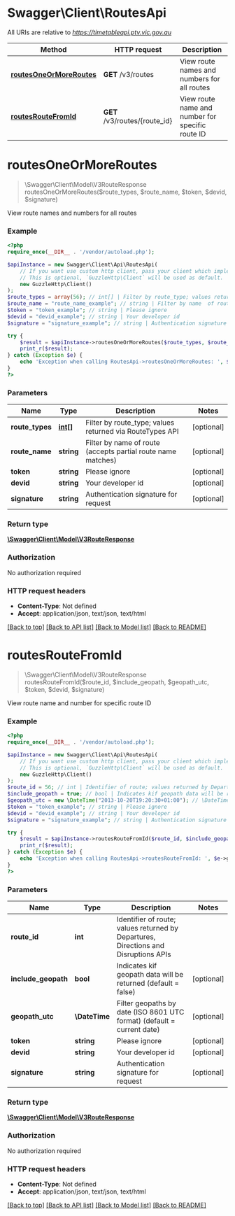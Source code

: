 # Swagger\Client\RoutesApi

All URIs are relative to *https://timetableapi.ptv.vic.gov.au*

Method | HTTP request | Description
------------- | ------------- | -------------
[**routesOneOrMoreRoutes**](RoutesApi.md#routesOneOrMoreRoutes) | **GET** /v3/routes | View route names and numbers for all routes
[**routesRouteFromId**](RoutesApi.md#routesRouteFromId) | **GET** /v3/routes/{route_id} | View route name and number for specific route ID


# **routesOneOrMoreRoutes**
> \Swagger\Client\Model\V3RouteResponse routesOneOrMoreRoutes($route_types, $route_name, $token, $devid, $signature)

View route names and numbers for all routes

### Example
```php
<?php
require_once(__DIR__ . '/vendor/autoload.php');

$apiInstance = new Swagger\Client\Api\RoutesApi(
    // If you want use custom http client, pass your client which implements `GuzzleHttp\ClientInterface`.
    // This is optional, `GuzzleHttp\Client` will be used as default.
    new GuzzleHttp\Client()
);
$route_types = array(56); // int[] | Filter by route_type; values returned via RouteTypes API
$route_name = "route_name_example"; // string | Filter by name  of route (accepts partial route name matches)
$token = "token_example"; // string | Please ignore
$devid = "devid_example"; // string | Your developer id
$signature = "signature_example"; // string | Authentication signature for request

try {
    $result = $apiInstance->routesOneOrMoreRoutes($route_types, $route_name, $token, $devid, $signature);
    print_r($result);
} catch (Exception $e) {
    echo 'Exception when calling RoutesApi->routesOneOrMoreRoutes: ', $e->getMessage(), PHP_EOL;
}
?>
```

### Parameters

Name | Type | Description  | Notes
------------- | ------------- | ------------- | -------------
 **route_types** | [**int[]**](../Model/int.md)| Filter by route_type; values returned via RouteTypes API | [optional]
 **route_name** | **string**| Filter by name  of route (accepts partial route name matches) | [optional]
 **token** | **string**| Please ignore | [optional]
 **devid** | **string**| Your developer id | [optional]
 **signature** | **string**| Authentication signature for request | [optional]

### Return type

[**\Swagger\Client\Model\V3RouteResponse**](../Model/V3RouteResponse.md)

### Authorization

No authorization required

### HTTP request headers

 - **Content-Type**: Not defined
 - **Accept**: application/json, text/json, text/html

[[Back to top]](#) [[Back to API list]](../../README.md#documentation-for-api-endpoints) [[Back to Model list]](../../README.md#documentation-for-models) [[Back to README]](../../README.md)

# **routesRouteFromId**
> \Swagger\Client\Model\V3RouteResponse routesRouteFromId($route_id, $include_geopath, $geopath_utc, $token, $devid, $signature)

View route name and number for specific route ID

### Example
```php
<?php
require_once(__DIR__ . '/vendor/autoload.php');

$apiInstance = new Swagger\Client\Api\RoutesApi(
    // If you want use custom http client, pass your client which implements `GuzzleHttp\ClientInterface`.
    // This is optional, `GuzzleHttp\Client` will be used as default.
    new GuzzleHttp\Client()
);
$route_id = 56; // int | Identifier of route; values returned by Departures, Directions and Disruptions APIs
$include_geopath = true; // bool | Indicates kif geopath data will be returned (default = false)
$geopath_utc = new \DateTime("2013-10-20T19:20:30+01:00"); // \DateTime | Filter geopaths by date (ISO 8601 UTC format) (default = current date)
$token = "token_example"; // string | Please ignore
$devid = "devid_example"; // string | Your developer id
$signature = "signature_example"; // string | Authentication signature for request

try {
    $result = $apiInstance->routesRouteFromId($route_id, $include_geopath, $geopath_utc, $token, $devid, $signature);
    print_r($result);
} catch (Exception $e) {
    echo 'Exception when calling RoutesApi->routesRouteFromId: ', $e->getMessage(), PHP_EOL;
}
?>
```

### Parameters

Name | Type | Description  | Notes
------------- | ------------- | ------------- | -------------
 **route_id** | **int**| Identifier of route; values returned by Departures, Directions and Disruptions APIs |
 **include_geopath** | **bool**| Indicates kif geopath data will be returned (default &#x3D; false) | [optional]
 **geopath_utc** | **\DateTime**| Filter geopaths by date (ISO 8601 UTC format) (default &#x3D; current date) | [optional]
 **token** | **string**| Please ignore | [optional]
 **devid** | **string**| Your developer id | [optional]
 **signature** | **string**| Authentication signature for request | [optional]

### Return type

[**\Swagger\Client\Model\V3RouteResponse**](../Model/V3RouteResponse.md)

### Authorization

No authorization required

### HTTP request headers

 - **Content-Type**: Not defined
 - **Accept**: application/json, text/json, text/html

[[Back to top]](#) [[Back to API list]](../../README.md#documentation-for-api-endpoints) [[Back to Model list]](../../README.md#documentation-for-models) [[Back to README]](../../README.md)

